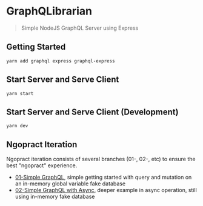 # GraphQLibrarian
> Simple NodeJS GraphQL Server using Express

## Getting Started
``yarn add graphql express graphql-express``

## Start Server and Serve Client
``yarn start``

## Start Server and Serve Client (Development)
``yarn dev``

## Ngopract Iteration
Ngopract iteration consists of several branches (01-, 02-, etc) to ensure the best "ngopract" experience.

- [01-Simple GraphQL](https://github.com/adhywiranata/graphqlibrarian/tree/01-basic-graphql-usage), simple getting started with query and mutation on an in-memory global variable fake database
- [02-Simple GraphQL with Async](https://github.com/adhywiranata/graphqlibrarian/tree/02-deeper-graphql), deeper example in async operation, still using in-memory fake database
